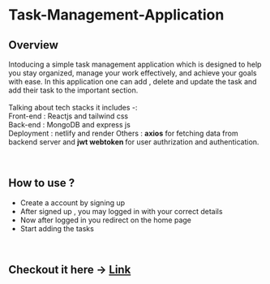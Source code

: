 # Task-Management-Application

<h2>Overview</h2>
<p>Intoducing a simple task management application which is designed to help you stay organized, manage your work effectively, and achieve your goals with ease. 
  In this application one can add , delete and update the task and add their task to the important section. 
  <br/>
  <br/>
Talking about tech stacks it includes -:
  <br/>
 Front-end : Reactjs and tailwind css<br/>
 Back-end : MongoDB and express js <br/>
 Deployment : netlify and render 
 Others : <b>axios</b>  for fetching data from backend server and  <b>jwt webtoken </b> for user authrization and authentication.
   
  <br/>
  
</p>

  <br/>
  
  <h2>How to use ?</h2>
  <ul>
    <li> Create a account by signing up </li>
    <li> After signed up , you may logged in with your correct details </li>
    <li> Now after logged in you redirect on the home page </li>
    <li> Start adding the tasks </li>
  </ul>

  <br/>

  <h2>
    Checkout it here -> <a href =  https://tasskmanagement.netlify.app/>Link</a>
  </h2>
  
  



 

